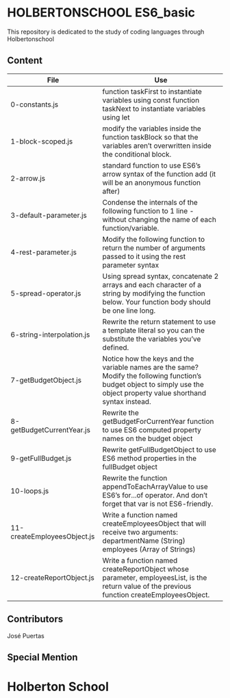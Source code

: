 # HOLBERTONSCHOOL ES6_basic

This repository is dedicated to the study of coding
languages through Holbertonschool

## Content

|File|Use|
|---------|---------------------------|
|0-constants.js|function taskFirst to instantiate variables using const function taskNext to instantiate variables using let|
|1-block-scoped.js|modify the variables inside the function taskBlock so that the variables aren’t overwritten inside the conditional block.|
|2-arrow.js| standard function to use ES6’s arrow syntax of the function add (it will be an anonymous function after)|
|3-default-parameter.js|Condense the internals of the following function to 1 line - without changing the name of each function/variable.|
|4-rest-parameter.js|Modify the following function to return the number of arguments passed to it using the rest parameter syntax|
|5-spread-operator.js|Using spread syntax, concatenate 2 arrays and each character of a string by modifying the function below. Your function body should be one line long.|
|6-string-interpolation.js|Rewrite the return statement to use a template literal so you can the substitute the variables you’ve defined.|
|7-getBudgetObject.js|Notice how the keys and the variable names are the same? Modify the following function’s budget object to simply use the object property value shorthand syntax instead.|
|8-getBudgetCurrentYear.js|Rewrite the getBudgetForCurrentYear function to use ES6 computed property names on the budget object|
|9-getFullBudget.js|Rewrite getFullBudgetObject to use ES6 method properties in the fullBudget object|
|10-loops.js|Rewrite the function appendToEachArrayValue to use ES6’s for...of operator. And don’t forget that var is not ES6-friendly.|
|11-createEmployeesObject.js|Write a function named createEmployeesObject that will receive two arguments: departmentName (String) employees (Array of Strings)|
|12-createReportObject.js|Write a function named createReportObject whose parameter, employeesList, is the return value of the previous function createEmployeesObject.|

## Contributors

José Puertas

## Special Mention

# Holberton School